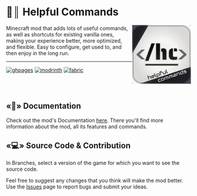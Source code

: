# 📝║ Helpful Commands
<img align="right" width="160" src="assets/logo.jpg"></img>
Minecraft mod that adds lots of useful commands, as well as shortcuts for existing vanilla ones, making your experience better, more optimized, and flexible. Easy to configure, get used to, and then enjoy in the long run.
***
<a href="https://expecticament.github.io/HelpfulCommands/"><img alt="ghpages" height="56" src="https://cdn.jsdelivr.net/npm/@intergrav/devins-badges@3/assets/cozy/documentation/ghpages_vector.svg"></a>
<a href="https://modrinth.com/mod/helpfulcommands/"><img href="" alt="modrinth" height="56" src="https://cdn.jsdelivr.net/npm/@intergrav/devins-badges@3/assets/cozy/available/modrinth_vector.svg"></a>
<a href="https://fabricmc.net/"><img alt="fabric" height="56" src="https://cdn.jsdelivr.net/npm/@intergrav/devins-badges@3/assets/cozy/supported/fabric_vector.svg"></a>

<br></br>

## «📖» Documentation
Check out the mod's Documentation [here](https://expecticament.github.io/HelpfulCommands/). There you'll find more information about the mod, all its features and commands.

## «💻» Source Code & Contribution
In Branches, select a version of the game for which you want to see the source code.

Feel free to suggest any changes that you think will make the mod better. Use the [Issues](https://github.com/Expecticament/HelpfulCommands/issues) page to report bugs and submit your ideas.
